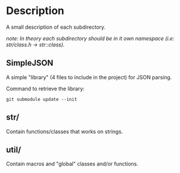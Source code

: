 # Description

A small description of each subdirectory.

*note: In theory each subdirectory should be in it own namespace (i.e:
 str/class.h -> str::class).*

## SimpleJSON

A simple "library" (4 files to include in the project) for JSON
parsing.

Command to retrieve the library:

    git submodule update --init

## str/

Contain functions/classes that works on strings.

## util/

Contain macros and "global" classes and/or functions.
